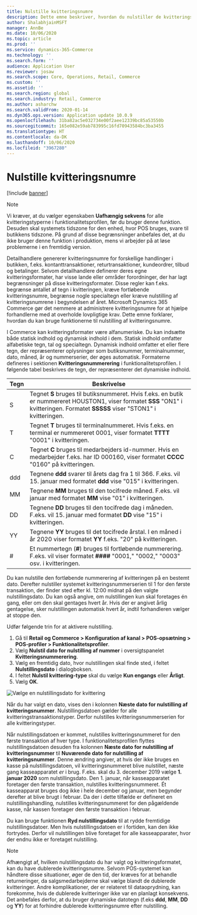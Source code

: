 ```yaml
---
title: Nulstille kvitteringsnumre
description: Dette emne beskriver, hvordan du nulstiller de kvitteringsnumre, der bruges til forskellige handlinger på den ønskede dato (f.eks. regnskabsåret eller kalenderåret).
author: ShalabhjainMSFT
manager: AnnBe
ms.date: 10/06/2020
ms.topic: article
ms.prod: ''
ms.service: dynamics-365-Commerce
ms.technology: ''
ms.search.form: ''
audience: Application User
ms.reviewer: josaw
ms.search.scope: Core, Operations, Retail, Commerce
ms.custom: ''
ms.assetid: ''
ms.search.region: global
ms.search.industry: Retail, Commerce
ms.author: asharchw
ms.search.validFrom: 2020-01-14
ms.dyn365.ops.version: Application update 10.0.9
ms.openlocfilehash: 31ba82ac5e032734e00f2aee12339bc85a53550b
ms.sourcegitcommit: 165e082e59ab783995c16fd70943584bc3ba3455
ms.translationtype: HT
ms.contentlocale: da-DK
ms.lasthandoff: 10/06/2020
ms.locfileid: "3967280"
---
```

# <a name="reset-receipt-numbers"></a>Nulstille kvitteringsnumre 

[!include [banner](includes/banner.md)]

> [!NOTE]
> Vi kræver, at du vælger egenskaben **Uafhængig sekvens** for alle kvitteringstyperne i funktionalitetsprofilen, før du bruger denne funktion. Desuden skal systemets tidszone for den enhed, hvor POS bruges, svare til butikkens tidszone. På grund af disse begrænsninger anbefales det, at du ikke bruger denne funktion i produktion, mens vi arbejder på at løse problemerne i en fremtidig version. 

Detailhandlere genererer kvitteringsnumre for forskellige handlinger i butikken, f.eks. kontanttransaktioner, returtransaktioner, kundeordrer, tilbud og betalinger. Selvom detailhandlere definerer deres egne kvitteringsformater, har visse lande eller områder forordninger, der har lagt begrænsninger på disse kvitteringsformater. Disse regler kan f.eks. begrænse antallet af tegn i kvitteringen, kræve fortløbende kvitteringsnumre, begrænse nogle specialtegn eller kræve nulstilling af kvitteringsnumrene i begyndelsen af året. Microsoft Dynamics 365 Commerce gør det nemmere at administrere kvitteringsnumre for at hjælpe forhandlerne med at overholde lovpligtige krav. Dette emne forklarer, hvordan du kan bruge funktionerne til nulstilling af kvitteringsnumre.

I Commerce kan kvitteringsformater være alfanumeriske. Du kan indsætte både statisk indhold og dynamisk indhold i dem. Statisk indhold omfatter alfabetiske tegn, tal og specialtegn. Dynamisk indhold omfatter et eller flere tegn, der repræsenterer oplysninger som butiksnummer, terminalnummer, dato, måned, år og nummerserier, der øges automatisk. Formaterne defineres i sektionen **Kvitteringsnummerering** i funktionalitetsprofilen. I følgende tabel beskrives de tegn, der repræsenterer det dynamiske indhold.

| Tegn | Beskrivelse |
|------------|-------------|
| S          | Tegnet **S** bruges til butiksnummeret. Hvis f.eks. en butik er nummereret HOUSTON1, viser formatet **SSS** "ON1" i kvitteringen. Formatet **SSSSS** viser "STON1" i kvitteringen. |
| T          | Tegnet **T** bruges til terminalnummeret. Hvis f.eks. en terminal er nummereret 0001, viser formatet **TTTT** "0001" i kvitteringen. |
| C          | Tegnet **C** bruges til medarbejders id-nummer. Hvis en medarbejder f.eks. har ID 000160, viser formatet **CCCC** "0160" på kvitteringen. |
| ddd        | Tegnene **ddd** svarer til årets dag fra 1 til 366. F.eks. vil 15. januar med formatet **ddd** vise "015" i kvitteringen. |
| MM         | Tegnene **MM** bruges til den tocifrede måned. F.eks. vil januar med formatet **MM** vise "01" i kvitteringen. |
| DD         | Tegnene **DD** bruges til den tocifrede dag i måneden. F.eks. vil 15. januar med formatet **DD** vise "15" i kvitteringen. |
| YY         | Tegnene **YY** bruges til det tocifrede årstal. I en måned i år 2020 viser formatet **YY** f.eks. "20" på kvitteringen. |
| \#         | Et nummertegn (**\#**) bruges til fortløbende nummerering. F.eks. vil viser formatet **####** "0001," "0002," "0003" osv. i kvitteringen. |

Du kan nulstille den fortløbende nummerering af kvitteringen på en bestemt dato. Derefter nulstiller systemet kvitteringsnummerserien til 1 for den første transaktion, der finder sted efter kl. 12:00 midnat på den valgte nulstillingsdato. Du kan også angive, om nulstillingen kun skal foretages én gang, eller om den skal gentages hvert år. Hvis der er angivet årlig gentagelse, sker nulstillingen automatisk hvert år, indtil forhandleren vælger at stoppe den. 

Udfør følgende trin for at aktivere nulstilling.

1. Gå til **Retail og Commerce \> Konfiguration af kanal \> POS-opsætning \> POS-profiler \> Funktionalitetsprofiler**.
1. Vælg **Nulstil dato for nulstilling af nummer** i oversigtspanelet **Kvitteringsnummerering**.
1. Vælg en fremtidig dato, hvor nulstillingen skal finde sted, i feltet **Nulstillingsdato** i dialogboksen.
1. I feltet **Nulstil kvittering-type** skal du vælge **Kun engangs** eller **Årligt**.
1. Vælg **OK**.

![Vælge en nulstillingsdato for kvittering](media/Enable_receipt_reset.png "Vælge en nulstillingsdato for kvittering")

Når du har valgt en dato, vises den i kolonnen **Næste dato for nulstilling af kvitteringsnummer**. Nulstillingsdatoen gælder for alle kvitteringstransaktionstyper. Derfor nulstilles kvitteringsnummerserien for alle kvitteringstyper.

Når nulstillingsdatoen er kommet, nulstilles kvitteringsnummeret for den første transaktion af hver type. I funktionalitetsprofilen flyttes nulstillingsdatoen desuden fra kolonnen **Næste dato for nulstilling af kvitteringsnummer** til **Nuværende dato for nulstilling af kvitteringsnummer**. Denne ændring angiver, at hvis der ikke bruges en kasse på nulstillingsdatoen, vil kvitteringsnummeret blive nulstillet, næste gang kasseapparatet *er* i brug. F.eks. skal du 3. december 2019 vælge **1. januar 2020** som nulstillingsdato. Den 1. januar, når kasseapparatet foretager den første transaktion, nulstilles kvitteringsnummeret. Ét kasseapparat bruges dog ikke i hele december og januar, men begynder derefter at blive brugt i februar. Da der i dette tilfælde er defineret en nulstillingshandling, nulstilles kvitteringsnummeret for den pågældende kasse, når kassen foretager den første transaktion i februar.

Du kan bruge funktionen **Ryd nulstillingsdato** til at rydde fremtidige nulstillingsdatoer. Men hvis nulstillingsdatoen er i fortiden, kan den ikke fortrydes. Derfor vil nulstillingen blive foretaget for alle kasseapparater, hvor der endnu ikke er foretaget nulstilling.

> [!NOTE]
> Afhængigt af, hvilken nulstillingsdato du har valgt og kvitteringsformatet, kan du have dublerede kvitteringsnumre. Selvom POS-systemet kan håndtere disse situationer, øger de den tid, der kræves for at behandle returneringer, da salgsmedarbejderne skal vælge blandt de dublerede kvitteringer. Andre komplikationer, der er relateret til dataoprydning, kan forekomme, hvis de dublerede kvitteringer ikke var en planlagt konsekvens. Det anbefales derfor, at du bruger dynamiske datotegn (f.eks **ddd**, **MM**, **DD** og **YY**) for at forhindre dublerede kvitteringsnumre efter nulstilling.
